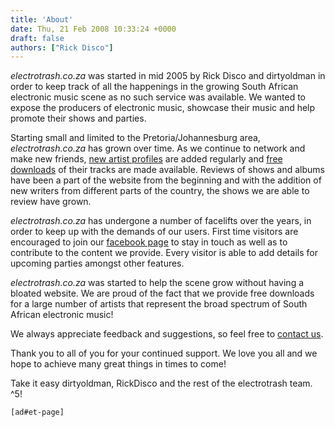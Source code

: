 ```yaml
---
title: 'About'
date: Thu, 21 Feb 2008 10:33:24 +0000
draft: false
authors: ["Rick Disco"]
---
```


_electrotrash.co.za_ was started in mid 2005 by Rick Disco and dirtyoldman in order to keep track of all the happenings in the growing South African electronic music scene as no such service was available. We wanted to expose the producers of electronic music, showcase their music and help promote their shows and parties.

Starting small and limited to the Pretoria/Johannesburg area, _electrotrash.co.za_ has grown over time. As we continue to network and make new friends, [new artist profiles](/artists/ "electrotrash Artists") are added regularly and [free downloads](/downloads "electrotrash Downloads") of their tracks are made available. Reviews of shows and albums have been a part of the website from the beginning and with the addition of new writers from different parts of the country, the shows we are able to review have grown.

_electrotrash.co.za_ has undergone a number of facelifts over the years, in order to keep up with the demands of our users. First time visitors are encouraged to join our [facebook page](https://www.facebook.com/electrotrash.co.za "electrotrash Facebook Page") to stay in touch as well as to contribute to the content we provide. Every visitor is able to add details for upcoming parties amongst other features.

_electrotrash.co.za_ was started to help the scene grow without having a bloated website. We are proud of the fact that we provide free downloads for a large number of artists that represent the broad spectrum of South African electronic music!

We always appreciate feedback and suggestions, so feel free to [contact us](/contact "Contact Us!").

Thank you to all of you for your continued support. We love you all and we hope to achieve many great things in times to come!

Take it easy dirtyoldman, RickDisco and the rest of the electrotrash team. ^5!

`[ad#et-page]`